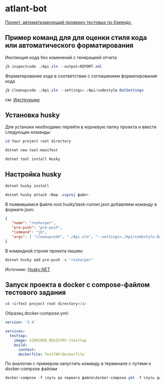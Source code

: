 <h1>atlant-bot</h1>

[Проект, автоматизирующий проверку тестовых по бэкенду.](https://confluence.tomskasu.ru/pages/viewpage.action?pageId=33194204)

<h2>Пример команд для для оценки стиля кода или автоматического форматирования</h2>

Инспекция кода без изменений с генерацией отчета

~~~powershell
jb inspectcode ./Api.sln --output=REPORT.xml
~~~

Форматирование кода в соответствии с соглашением форматирования кода

~~~powershell
jb cleanupcode ./Api.sln --settings=./Api/codestyle.DotSettings
~~~

см. [Инструкцию](https://www.jetbrains.com/help/resharper/ReSharper_Command_Line_Tools.html)

<h2>Установка husky</h2>
Для устаноки необходимо перейти в корневую папку проекта и ввести следующик команды:

~~~powershell
cd Your project root directory

dotnet new tool-manifest

dotnet tool install Husky
~~~


<h2>Настройка husky</h2>

~~~powershell
dotnet husky install

dotnet husky attach <Ваш .csproj файл>
~~~

В появившемся файле root\.husky\task-runner.json добавляем команду в формате json:
```json
{
   "name": "resharper",
   "pre-push": "pre-push",
   "command": "jb",
   "args": [ "cleanupcode", "./Api.sln", "--settings=./Api/codestyle.DotSettings" ]
}
```

В командной строке проекта пишем:

~~~powershell
dotnet husky add pre-push -c "resharper"
~~~

Источник: [Husky.NET](https://alirezanet.github.io/Husky.Net/guide/task-runner.html#why-task-runner)

<h2>Запуск проекта в docker с compose-файлом тестового задания</h2>

~~~powershell
cd <i>Test project root directory</i>
~~~

Образец docker-compose.yml:
~~~yml
version: '3.4'

services:
  testtap:
    image: ${DOCKER_REGISTRY-}testtap
    build:
      context: . 
      dockerfile: TestTAP/Dockerfile
~~~
По аналогии с примером запустить команду в терминале с путями к docker-compose файлам
~~~powershell
docker-compose -f \путь до первого файла\docker-compose.yml -f \путь до второго\docker-compose.yml up
~~~